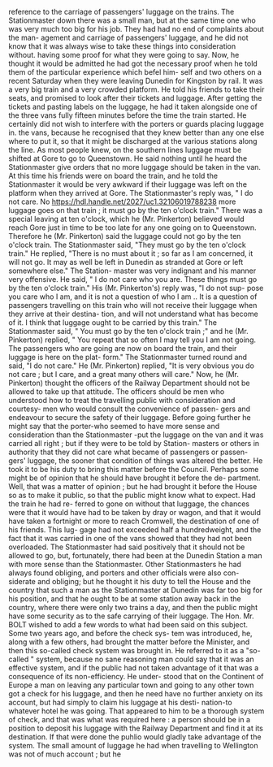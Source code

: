 reference to the carriage of passengers' luggage on the trains. The Stationmaster down there was a small man, but at the same time one who was very much too big for his job. They had had no end of complaints about the man- agement and carriage of passengers' luggage, and he did not know that it was always wise to take these things into consideration without. having some proof for what they were going to say. Now, he thought it would be admitted he had got the necessary proof when he told them of the particular experience which befel him- self and two others on a recent Saturday when they were leaving Dunedin for Kingston by rail. It was a very big train and a very crowded platform. He told his friends to take their seats, and promised to look after their tickets and luggage. After getting the tickets and pasting labels on the luggage, he had it taken alongside one of the three vans fully fifteen minutes before the time the train started. He certainly did not wish to interfere with the porters or guards placing luggage in. the vans, because he recognised that they knew better than any one else where to put it, so that it might be discharged at the various stations along the line. As most people knew, on the southern lines luggage must be shifted at Gore to go to Queenstown. He said nothing until he heard the Stationmaster give orders that no more luggage should be taken in the van. At this time his friends were on board the train, and he told the Stationmaster it would be very awkward if their luggage was left on the platform when they arrived at Gore. The Stationmaster's reply was, " I do not care. No https://hdl.handle.net/2027/uc1.32106019788238 more luggage goes on that train ; it must go by the ten o'clock train." There was a special leaving at ten o'clock, which he (Mr. Pinkerton) believed would reach Gore just in time to be too late for any one going on to Queenstown. Therefore he (Mr. Pinkerton) said the luggage could not go by the ten o'clock train. The Stationmaster said, "They must go by the ten o'clock train." He replied, "There is no must about it ; so far as I am concerned, it will not go. It may as well be left in Dunedin as stranded at Gore or left somewhere else." The Station- master was very indignant and his manner very offensive. He said, " I do not care who you are. These things must go by the ten o'clock train." His (Mr. Pinkerton's) reply was, "I do not sup- pose you care who I am, and it is not a question of who I am .. It is a question of passengers travelling on this train who will not receive their luggage when they arrive at their destina- tion, and will not understand what has become of it. I think that luggage ought to be carried by this train." The Stationmaster said, " You must go by the ten o'clock train ;" and he (Mr. Pinkerton) replied, " You repeat that so often I may tell you I am not going. The passengers who are going are now on board the train, and their luggage is here on the plat- form." The Stationmaster turned round and said, "I do not care." He (Mr. Pinkerton) replied, "It is very obvious you do not care ; but I care, and a great many others will care." Now, he (Mr. Pinkerton) thought the officers of the Railway Department should not be allowed to take up that attitude. The officers should be men who understood how to treat the travelling public with consideration and courtesy- men who would consult the convenience of passen- gers and endeavour to secure the safety of their luggage. Before going further he might say that the porter-who seemed to have more sense and consideration than the Stationmaster -put the luggage on the van and it was carried all right ; but if they were to be told by Station- masters or others in authority that they did not care what became of passengers or passen- gers' luggage, the sooner that condition of things was altered the better. He took it to be his duty to bring this matter before the Council. Perhaps some might be of opinion that he should have brought it before the de- partment. Well, that was a matter of opinion ; but he had brought it before the House so as to make it public, so that the public might know what to expect. Had the train he had re- ferred to gone on without that luggage, the chances were that it would have had to be taken by dray or wagon, and that it would have taken a fortnight or more to reach Cromwell, the destination of one of his friends. This lug- gage had not exceeded half a hundredweight, and the fact that it was carried in one of the vans showed that they had not been overloaded. The Stationmaster had said positively that it should not be allowed to go, but, fortunately, there had been at the Dunedin Station a man with more sense than the Stationmaster. Other Stationmasters he had always found obliging, and porters and other officials were also con- siderate and obliging; but he thought it his duty to tell the House and the country that such a man as the Stationmaster at Dunedin was far too big for his position, and that he ought to be at some station away back in the country, where there were only two trains a day, and then the public might have some security as to the safe carrying of their luggage. The Hon. Mr. BOLT wished to add a few words to what had been said on this subject. Some two years ago, and before the check sys- tem was introduced, he, along with a few others, had brought the matter before the Minister, and then this so-called check system was brought in. He referred to it as a "so-called " system, because no sane reasoning man could say that it was an effective system, and if the public had not taken advantage of it that was a consequence of its non-efficiency. He under- stood that on the Continent of Europe a man on leaving any particular town and going to any other town got a check for his luggage, and then he need have no further anxiety on its account, but had simply to claim his luggage at his desti- nation-to whatever hotel he was going. That appeared to him to be a thorough system of check, and that was what was required here : a person should be in a position to deposit his luggage with the Railway Department and find it at its destination. If that were done the puhlio would gladly take advantage of the system. The small amount of luggage he had when travelling to Wellington was not of much account ; but he 